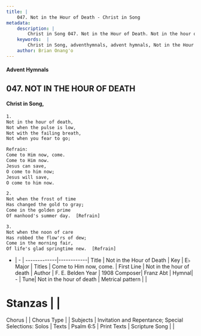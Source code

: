 ```yaml
---
title: |
    047. Not in the Hour of Death - Christ in Song
metadata:
    description: |
        Christ in Song 047. Not in the Hour of Death. Not in the hour of death, Not when the pulse is low, Not with the failing breath, Not when you fear to go; 
    keywords:  |
        Christ in Song, adventhymnals, advent hymnals, Not in the Hour of Death, Not in the hour of death. Come to Him now, come.
    author: Brian Onang'o
---
```


#### Advent Hymnals
## 047. NOT IN THE HOUR OF DEATH
####  Christ in Song,

```txt
1.
Not in the hour of death,
Not when the pulse is low,
Not with the failing breath,
Not when you fear to go;

Refrain:
Come to Him now, come.
Come to Him now.
Jesus can save,
O come to him now;
Jesus will save,
O come to him now.

2.
Not when the frost of time 
Has changed the gold to gray;
Come in the golden prime
Of manhood's summer day.  [Refrain]

3.
Not when the noon of care
Has robbed the flow'rs of dew;
Come in the morning fair,
Of life's glad springtime new.  [Refrain]


```

- |   -  |
-------------|------------|
Title | Not in the Hour of Death |
Key | E♭ Major |
Titles | Come to Him now, come. |
First Line | Not in the hour of death |
Author | F. E. Belden
Year | 1908
Composer| Franz Abt |
Hymnal|  - |
Tune| Not in the hour of death |
Metrical pattern | |
# Stanzas |  |
Chorus |  |
Chorus Type |  |
Subjects | Invitation and Repentance; Special Selections: Solos |
Texts | Psalm 6:5 |
Print Texts | 
Scripture Song |  |
    
